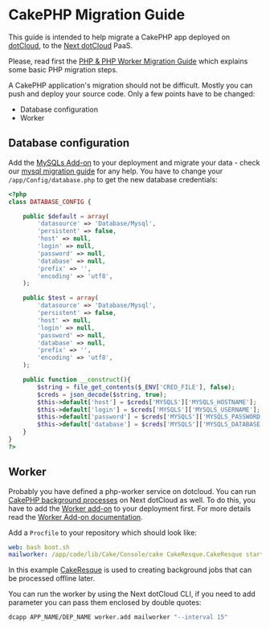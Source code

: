 # CakePHP Migration Guide
This guide is intended to help migrate a CakePHP app deployed on [dotCloud], to the [Next dotCloud] PaaS.

Please, read first the [PHP & PHP Worker Migration Guide] which explains some basic PHP migration steps.

A CakePHP application's migration should not be difficult. Mostly you can push and deploy your source code. Only a few points have to be changed:

* Database configuration
* Worker

## Database configuration
Add the [MySQLs Add-on] to your deployment and migrate your data - check our [mysql migration guide] for any help.
You have to change your `/app/Config/database.php` to get the new database credentials:
~~~php
<?php
class DATABASE_CONFIG {

    public $default = array(
        'datasource' => 'Database/Mysql',
        'persistent' => false,
        'host' => null,
        'login' => null,
        'password' => null,
        'database' => null,
        'prefix' => '',
        'encoding' => 'utf8',
    );

    public $test = array(
        'datasource' => 'Database/Mysql',
        'persistent' => false,
        'host' => null,
        'login' => null,
        'password' => null,
        'database' => null,
        'prefix' => '',
        'encoding' => 'utf8',
    );

    public function __construct(){
        $string = file_get_contents($_ENV['CRED_FILE'], false);
        $creds = json_decode($string, true);
        $this->default['host'] = $creds['MYSQLS']['MYSQLS_HOSTNAME'];
        $this->default['login'] = $creds['MYSQLS']['MYSQLS_USERNAME'];
        $this->default['password'] = $creds['MYSQLS']['MYSQLS_PASSWORD'];
        $this->default['database'] = $creds['MYSQLS']['MYSQLS_DATABASE'];
    }
}
?>
~~~

## Worker
Probably you have defined a php-worker service on dotcloud. You can run [CakePHP background processes] on Next dotCloud as well. To do this, you have to add the [Worker add-on] to your deployment first. For more details read the [Worker Add-on documentation].

Add a `Procfile` to your repository which should look like:
~~~yaml
web: bash boot.sh
mailworker: /app/code/lib/Cake/Console/cake CakeResque.CakeResque start --queue mail
~~~
In this example [CakeResque] is used to creating background jobs that can be processed offline later.

You can run the worker by using the Next dotCloud CLI, if you need to add parameter you can pass them enclosed by double quotes:
~~~bash
dcapp APP_NAME/DEP_NAME worker.add mailworker "--interval 15"
~~~

[dotCloud]: https://www.dotcloud.com/
[Next dotCloud]: https://next.dotcloud.com/
[PHP & PHP Worker Migration Guide]: https://next.dotcloud.com/dev-center/guides/migration-guides/php-basic-use
[MySQLs Add-on]: https://next.dotcloud.com/add-ons/mysqls
[mysql migration guide]: https://next.dotcloud.com/dev-center/guides/migration-guides/migrating-mysql-services.md
[Worker add-on]: https://next.dotcloud.com/add-ons/worker
[Worker Add-on documentation]: https://next.dotcloud.com/dev-center/add-on-documentation/worker
[CakeResque]: http://cakeresque.kamisama.me/
[CakePHP background processes]: http://book.cakephp.org/2.0/en/console-and-shells.html
